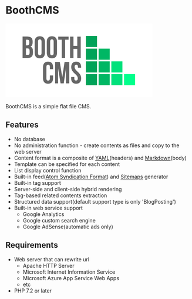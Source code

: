 BoothCMS
========

![BoothCMS logo](./app/views/themes/default/BoothCMS-logo-400x200.png)

BoothCMS is a simple flat file CMS.

Features
--------

* No database
* No administration function - create contents as files and copy to the web server
* Content format is a composite of [YAML](http://yaml.org/)(headers) and [Markdown](https://learn.getgrav.org/content/markdown)(body)
* Template can be specified for each content
* List display control function
* Built-in feed([Atom Syndication Format](https://tools.ietf.org/html/rfc4287)) and [Sitemaps](https://www.sitemaps.org/) generator
* Built-in tag support
* Server-side and client-side hybrid rendering
* Tag-based related contents extraction
* Structured data support(default support type is only 'BlogPosting')
* Built-in web service support
    * Google Analytics
    * Google custom search engine
    * Google AdSense(automatic ads only)

Requirements
------------

* Web server that can rewrite url
    * Apache HTTP Server
    * Microsoft Internet Information Service
    * Microsoft Azure App Service Web Apps
    * etc
* PHP 7.2 or later